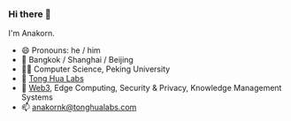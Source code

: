 ### Hi there 👋

I'm Anakorn.

- 😄 Pronouns: he / him
- 📍 Bangkok / Shanghai / Beijing
- 👨‍🎓 Computer Science, Peking University
- 💼 [Tong Hua Labs](https://github.com/tonghualabs)
- 🔭 [Web3](https://github.com/hashpire), Edge Computing, Security & Privacy, Knowledge Management Systems
- 📫 anakornk@tonghualabs.com
